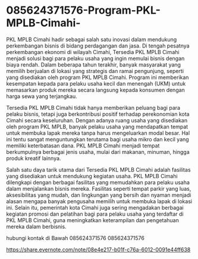 # 085624371576-Program-PKL-MPLB-Cimahi-
PKL MPLB Cimahi hadir sebagai salah satu inovasi dalam mendukung perkembangan bisnis di bidang perdagangan dan jasa. Di tengah pesatnya perkembangan ekonomi di wilayah Cimahi, Tersedia PKL MPLB Cimahi menjadi solusi bagi para pelaku usaha yang ingin memulai bisnis dengan biaya rendah. Dalam beberapa tahun terakhir, banyak masyarakat yang memilih berjualan di lokasi yang strategis dan ramai pengunjung, seperti yang disediakan oleh program PKL MPLB Cimahi. Program ini memberikan kesempatan kepada para pelaku usaha kecil dan menengah (UKM) untuk memasarkan produk mereka secara langsung kepada konsumen dengan harga sewa yang terjangkau. 

Tersedia PKL MPLB Cimahi tidak hanya memberikan peluang bagi para pelaku bisnis, tetapi juga berkontribusi positif terhadap perekonomian kota Cimahi secara keseluruhan. Dengan adanya ruang usaha yang disediakan oleh program PKL MPLB, banyak pelaku usaha yang mendapatkan tempat untuk membuka lapak mereka tanpa harus mengeluarkan modal besar. Hal ini tentu sangat menguntungkan terutama bagi usaha mikro dan kecil yang memiliki keterbatasan dana. PKL MPLB Cimahi menjadi tempat berkumpulnya berbagai jenis usaha, mulai dari makanan, minuman, hingga produk kreatif lainnya. 

Salah satu daya tarik utama dari Tersedia PKL MPLB Cimahi adalah fasilitas yang disediakan untuk mendukung kegiatan usaha. PKL MPLB Cimahi dilengkapi dengan berbagai fasilitas yang memudahkan para pelaku usaha dalam menjalankan bisnis mereka. Fasilitas seperti tempat parkir yang luas, aksesibilitas yang mudah, dan lingkungan yang bersih dan nyaman menjadi alasan mengapa banyak pengusaha memilih untuk membuka lapak di lokasi ini. Selain itu, pemerintah kota Cimahi juga sering mengadakan berbagai kegiatan promosi dan pelatihan bagi para pelaku usaha yang terdaftar di PKL MPLB Cimahi, guna meningkatkan keterampilan dan pengetahuan mereka dalam berbisnis. 

hubungi kontak di Bawah
085624371576
085624371576

https://share.evernote.com/note/08e4e217-b01f-c76a-6012-0091e44ff638

